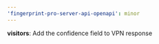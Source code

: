 ```yaml
---
'fingerprint-pro-server-api-openapi': minor
---
```


**visitors**: Add the confidence field to VPN response